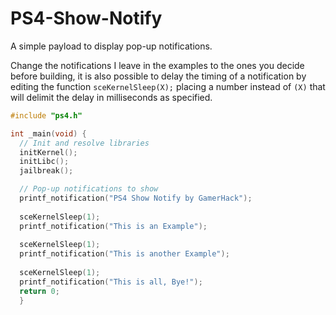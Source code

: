 # PS4-Show-Notify
A simple payload to display pop-up notifications.

Change the notifications I leave in the examples to the ones you decide before building, it is also possible to delay the timing of a notification by editing the function `sceKernelSleep(X);` placing a number instead of `(X)` that will delimit the delay in milliseconds as specified.
```c
#include "ps4.h"

int _main(void) {
  // Init and resolve libraries
  initKernel();
  initLibc();
  jailbreak();

  // Pop-up notifications to show
  printf_notification("PS4 Show Notify by GamerHack");
  
  sceKernelSleep(1); 
  printf_notification("This is an Example");
  
  sceKernelSleep(1); 
  printf_notification("This is another Example");
  
  sceKernelSleep(1); 
  printf_notification("This is all, Bye!");
  return 0;
  }
```


